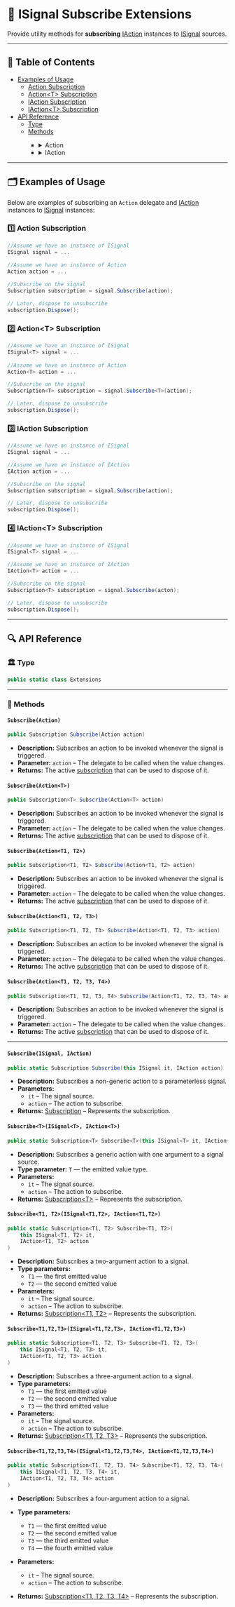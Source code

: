 # 🧩 ISignal Subscribe Extensions

Provide utility methods for **subscribing** [IAction](../Actions/IActions.md) instances to [ISignal](ISignals.md)
sources.

---

## 📑 Table of Contents

<ul>
  <li>
    <summary><a href="#-examples-of-usage">Examples of Usage</a></summary>
    <ul>
      <li><a href="#ex1">Action Subscription</a></li>
      <li><a href="#ex2">Action&lt;T&gt; Subscription</a></li>
      <li><a href="#ex3">IAction Subscription</a></li>
      <li><a href="#ex4">IAction&lt;T&gt; Subscription</a></li>
    </ul>
  </li>

  <li>
    <summary><a href="#-api-reference">API Reference</a></summary>
    <ul>
      <li><a href="#-type">Type</a></li>
      <li><a href="#-methods">Methods</a></li>
      <ul>
        <li>
          <details>
            <summary>Action</summary>
            <ul>
              <li><a href="#subscribeaction">Subscribe(Action)</a></li>
              <li><a href="#subscribeactiont">Subscribe(Action&lt;T&gt;)</a></li>
              <li><a href="#subscribeactiont1-t2">Subscribe(Action&lt;T1, T2&gt;)</a></li>
              <li><a href="#subscribeactiont1-t2-t3">Subscribe(Action&lt;T1, T2, T3&gt;)</a></li>
              <li><a href="#subscribeactiont1-t2-t3-t4">Subscribe(Action&lt;T1, T2, T3, T4&gt;)</a></li>
            </ul>
          </details>
        </li>
        <li>
          <details>
            <summary>IAction</summary>
            <ul>
              <li><a href="#subscribeisignal-iaction">Subscribe(ISignal, IAction)</a></li>
              <li><a href="#subscribetisignalt-iactiont">Subscribe&lt;T&gt;(ISignal&lt;T&gt;, IAction&lt;T&gt;)</a></li>
              <li><a href="#subscribet1-t2isignalt1-t2-iactiont1-t2">Subscribe&lt;T1, T2&gt;(ISignal&lt;T1, T2&gt;, IAction&lt;T1, T2&gt;)</a></li>
              <li><a href="#subscribet1-t2-t3isignalt1-t2-t3-iactiont1-t2-t3">Subscribe&lt;T1, T2, T3&gt;(ISignal&lt;T1, T2, T3&gt;, IAction&lt;T1, T2, T3&gt;)</a></li>
              <li><a href="#subscribet1-t2-t3-t4isignalt1-t2-t3-t4-iactiont1-t2-t3-t4">Subscribe&lt;T1, T2, T3, T4&gt;(ISignal&lt;T1, T2, T3, T4&gt;, IAction&lt;T1, T2, T3, T4&gt;)</a></li>
            </ul>
          </details>
        </li>
      </ul>
    </ul>
  </li>
</ul>


---

## 🗂 Examples of Usage

Below are examples of subscribing an `Action` delegate and [IAction](../Actions/Manual.md) instances to [ISignal](../Events/ISignals.md) instances:

### 1️⃣ Action Subscription <div id="ex1"></div>

```csharp
//Assume we have an instance of ISignal
ISignal signal = ...
    
//Assume we have an instance of Action 
Action action = ...

//Subscribe on the signal    
Subscription subscription = signal.Subscribe(action);

// Later, dispose to unsubscribe
subscription.Dispose();
```

### 2️⃣ Action\<T> Subscription <div id="ex2"></div>

```csharp
//Assume we have an instance of ISignal
ISignal<T> signal = ...
    
//Assume we have an instance of Action 
Action<T> action = ...

//Subscribe on the signal
Subscription<T> subscription = signal.Subscribe<T>(action);

// Later, dispose to unsubscribe
subscription.Dispose();
```

### 3️⃣ IAction Subscription <div id="ex3"></div>

```csharp
//Assume we have an instance of ISignal
ISignal signal = ...

//Assume we have an instance of IAction
IAction action = ...

//Subscribe on the signal
Subscription subscription = signal.Subscribe(action);

// Later, dispose to unsubscribe
subscription.Dispose();
```

### 4️⃣ IAction\<T> Subscription <div id="ex4"></div>
 
```csharp
//Assume we have an instance of ISignal
ISignal<T> signal = ...

//Assume we have an instance of IAction
IAction<T> action = ...

//Subscribe on the signal
Subscription<T> subscription = signal.Subscribe(acton);

// Later, dispose to unsubscribe
subscription.Dispose();
```

---

## 🔍 API Reference

### 🏛️ Type <div id="-type"></div>

```csharp
public static class Extensions
```

---

### 🏹 Methods

#### `Subscribe(Action)`

```csharp
public Subscription Subscribe(Action action)
```

- **Description:** Subscribes an action to be invoked whenever the signal is triggered.
- **Parameter:** `action` – The delegate to be called when the value changes.
- **Returns:** The active [subscription](Subscription.md) that can be used to dispose of it.

#### `Subscribe(Action<T>)`

```csharp
public Subscription<T> Subscribe(Action<T> action)
```

- **Description:** Subscribes an action to be invoked whenever the signal is triggered.
- **Parameter:** `action` – The delegate to be called when the value changes.
- **Returns:** The active [subscription](Subscription%601.md) that can be used to dispose of it.

#### `Subscribe(Action<T1, T2>)`

```csharp
public Subscription<T1, T2> Subscribe(Action<T1, T2> action)
```

- **Description:** Subscribes an action to be invoked whenever the signal is triggered.
- **Parameter:** `action` – The delegate to be called when the value changes.
- **Returns:**  The active [subscription](Subscription%602.md) that can be used to dispose of it.

#### `Subscribe(Action<T1, T2, T3>)`

```csharp
public Subscription<T1, T2, T3> Subscribe(Action<T1, T2, T3> action)
```

- **Description:** Subscribes an action to be invoked whenever the signal is triggered.
- **Parameter:** `action` – The delegate to be called when the value changes.
- **Returns:** The active [subscription](Subscription%603.md) that can be used to dispose of it.

#### `Subscribe(Action<T1, T2, T3, T4>)`

```csharp
public Subscription<T1, T2, T3, T4> Subscribe(Action<T1, T2, T3, T4> action)
```

- **Description:** Subscribes an action to be invoked whenever the signal is triggered.
- **Parameter:** `action` – The delegate to be called when the value changes.
- **Returns:** The active [subscription](Subscription%604.md) that can be used to dispose
  of it.

---

#### `Subscribe(ISignal, IAction)`

```csharp
public static Subscription Subscribe(this ISignal it, IAction action)
```

- **Description:** Subscribes a non-generic action to a parameterless signal.
- **Parameters:**
    - `it` – The signal source.
    - `action` – The action to subscribe.
- **Returns:** [Subscription](Subscription.md) – Represents the subscription.

#### `Subscribe<T>(ISignal<T>, IAction<T>)`

```csharp
public static Subscription<T> Subscribe<T>(this ISignal<T> it, IAction<T> action)
```

- **Description:** Subscribes a generic action with one argument to a signal source.
- **Type parameter:** `T` — the emitted value type.
- **Parameters:**
    - `it` – The signal source.
    - `action` – The action to subscribe.
- **Returns:** [Subscription&lt;T&gt;](Subscription%601.md) – Represents the subscription.

<div id="subscribet1-t2isignalt1-t2-iactiont1-t2"></div>

#### `Subscribe<T1, T2>(ISignal<T1,T2>, IAction<T1,T2>)`

```csharp
public static Subscription<T1, T2> Subscribe<T1, T2>(
    this ISignal<T1, T2> it, 
    IAction<T1, T2> action
)
```

- **Description:** Subscribes a two-argument action to a signal.
- **Type parameters:**
    - `T1` — the first emitted value
    - `T2` — the second emitted value
- **Parameters:**
    - `it` – The signal source.
    - `action` – The action to subscribe.
- **Returns:** [Subscription<T1, T2>](Subscription%602.md) – Represents the subscription.

<div id="subscribet1-t2-t3isignalt1-t2-t3-iactiont1-t2-t3"></div>


#### `Subscribe<T1,T2,T3>(ISignal<T1,T2,T3>, IAction<T1,T2,T3>)`

```csharp
public static Subscription<T1, T2, T3> Subscribe<T1, T2, T3>(
    this ISignal<T1, T2, T3> it,
    IAction<T1, T2, T3> action
)
```

- **Description:** Subscribes a three-argument action to a signal.
- **Type parameters:**
    - `T1` — the first emitted value
    - `T2` — the second emitted value
    - `T3` — the third emitted value
- **Parameters:**
    - `it` – The signal source.
    - `action` – The action to subscribe.
- **Returns:** [Subscription<T1, T2, T3>](Subscription%603.md) – Represents the subscription.

<div id="subscribet1-t2-t3-t4isignalt1-t2-t3-t4-iactiont1-t2-t3-t4"></div>


#### `Subscribe<T1,T2,T3,T4>(ISignal<T1,T2,T3,T4>, IAction<T1,T2,T3,T4>)`

```csharp
public static Subscription<T1, T2, T3, T4> Subscribe<T1, T2, T3, T4>(
    this ISignal<T1, T2, T3, T4> it, 
    IAction<T1, T2, T3, T4> action
)
```

- **Description:** Subscribes a four-argument action to a signal.
- **Type parameters:**
    - `T1` — the first emitted value
    - `T2` — the second emitted value
    - `T3` — the third emitted value
    - `T4` — the fourth emitted value

- **Parameters:**
    - `it` – The signal source.
    - `action` – The action to subscribe.
- **Returns:** [Subscription<T1, T2, T3, T4>](Subscription%604.md) – Represents the subscription.